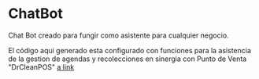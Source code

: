 # ChatBot
Chat Bot creado para fungir como asistente para cualquier negocio.

El código aqui generado esta configurado con funciones para la asistencia de la gestion de agendas y recolecciones en sinergia con Punto de Venta "DrCleanPOS" [a link](https://github.com/user/repo/blob/branch/other_file.md)
